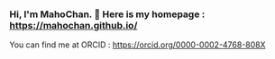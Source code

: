 ### Hi, I'm MahoChan. 👋 Here is my homepage : https://mahochan.github.io/
You can find me at ORCID : https://orcid.org/0000-0002-4768-808X

<!--
**MahoChan/MahoChan** is a ✨ _special_ ✨ repository because its `README.md` (this file) appears on your GitHub profile.

Here are some ideas to get you started:

- 🔭 I’m currently working on ...
- 🌱 I’m currently learning ...
- 👯 I’m looking to collaborate on ...
- 🤔 I’m looking for help with ...
- 💬 Ask me about ...
- 📫 How to reach me: ...
- 😄 Pronouns: ...
- ⚡ Fun fact: ...
-->
